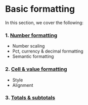 # Basic formatting

In this section, we cover the following:

### 1. [Number formatting](https://app.gitbook.com/o/Bi5mNLq31yHE9Ep9vISb/s/EbkCXCUXmtUq5tcnUtZE/\~/changes/u1RJzRbzq7JYpcCwHUpt/working-with-inforiver/2.-displaying-information/basic-formatting/number-formatting)

* Number scaling
* Pct, currency & decimal formatting
* Semantic formatting

### 2. [Cell & value formatting](https://app.gitbook.com/o/Bi5mNLq31yHE9Ep9vISb/s/EbkCXCUXmtUq5tcnUtZE/\~/changes/u1RJzRbzq7JYpcCwHUpt/working-with-inforiver/2.-displaying-information/basic-formatting/cell-and-value-formatting)

* Style&#x20;
* Alignment&#x20;

### 3. [Totals & subtotals](https://app.gitbook.com/o/Bi5mNLq31yHE9Ep9vISb/s/EbkCXCUXmtUq5tcnUtZE/\~/changes/u1RJzRbzq7JYpcCwHUpt/working-with-inforiver/2.-displaying-information/basic-formatting/totals-and-subtotals)
